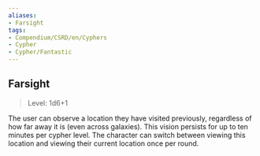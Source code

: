 ```yaml
---
aliases:
- Farsight
tags:
- Compendium/CSRD/en/Cyphers
- Cypher
- Cypher/Fantastic
---
```


  
## Farsight  
>Level: 1d6+1  
  
The user can observe a location they have visited previously, regardless of how far away it is (even across galaxies). This vision persists for up to ten minutes per cypher level. The character can switch between viewing this location and viewing their current location once per round.